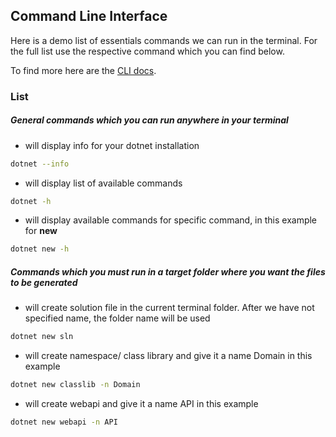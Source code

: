 ## Command Line Interface

Here is a demo list of essentials commands we can run in the terminal. For the full list use the respective command which you can find below.

To find more here are the [CLI docs](https://docs.microsoft.com/en-us/dotnet/core/tools/).

### List

##### General commands which you can run anywhere in your terminal

- will display info for your dotnet installation

```bash
dotnet --info
```

- will display list of available commands

```bash
dotnet -h
```

- will display available commands for specific command, in this example for **new**

```bash
dotnet new -h
```

##### Commands which you must run in a target folder where you want the files to be generated

- will create solution file in the current terminal folder. After we have not specified name, the folder name will be used

```bash
dotnet new sln
```

- will create namespace/ class library and give it a name Domain in this example

```bash
dotnet new classlib -n Domain
```

- will create webapi and give it a name API in this example

```bash
dotnet new webapi -n API
```
